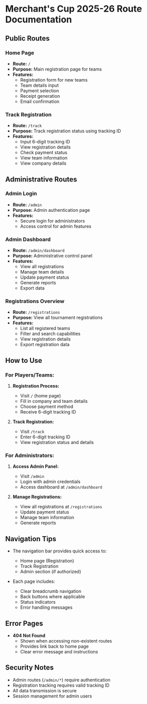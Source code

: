 # Merchant's Cup 2025-26 Route Documentation

## Public Routes

### Home Page
- **Route:** `/`
- **Purpose:** Main registration page for teams
- **Features:**
  - Registration form for new teams
  - Team details input
  - Payment selection
  - Receipt generation
  - Email confirmation

### Track Registration
- **Route:** `/track`
- **Purpose:** Track registration status using tracking ID
- **Features:**
  - Input 6-digit tracking ID
  - View registration details
  - Check payment status
  - View team information
  - View company details

## Administrative Routes

### Admin Login
- **Route:** `/admin`
- **Purpose:** Admin authentication page
- **Features:**
  - Secure login for administrators
  - Access control for admin features

### Admin Dashboard
- **Route:** `/admin/dashboard`
- **Purpose:** Administrative control panel
- **Features:**
  - View all registrations
  - Manage team details
  - Update payment status
  - Generate reports
  - Export data

### Registrations Overview
- **Route:** `/registrations`
- **Purpose:** View all tournament registrations
- **Features:**
  - List all registered teams
  - Filter and search capabilities
  - View registration details
  - Export registration data

## How to Use

### For Players/Teams:
1. **Registration Process:**
   - Visit `/` (home page)
   - Fill in company and team details
   - Choose payment method
   - Receive 6-digit tracking ID

2. **Track Registration:**
   - Visit `/track`
   - Enter 6-digit tracking ID
   - View registration status and details

### For Administrators:
1. **Access Admin Panel:**
   - Visit `/admin`
   - Login with admin credentials
   - Access dashboard at `/admin/dashboard`

2. **Manage Registrations:**
   - View all registrations at `/registrations`
   - Update payment status
   - Manage team information
   - Generate reports

## Navigation Tips

- The navigation bar provides quick access to:
  - Home page (Registration)
  - Track Registration
  - Admin section (if authorized)

- Each page includes:
  - Clear breadcrumb navigation
  - Back buttons where applicable
  - Status indicators
  - Error handling messages

## Error Pages

- **404 Not Found**
  - Shown when accessing non-existent routes
  - Provides link back to home page
  - Clear error message and instructions

## Security Notes

- Admin routes (`/admin/*`) require authentication
- Registration tracking requires valid tracking ID
- All data transmission is secure
- Session management for admin users
